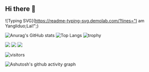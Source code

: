 ## Hi there 👋
![Typing SVG](https://readme-typing-svg.demolab.com/?lines="I am Yangliduo;Lai!";)


![Anurag's GitHub stats](https://github-readme-stats.vercel.app/api?username=Yangliduo-Lai)
![Top Langs](https://github-readme-stats.vercel.app/api/top-langs/?username=Yangliduo-Lai)
![trophy](https://github-profile-trophy.vercel.app/?username=Yangliduo-Lai)

<img src="https://img.shields.io/badge/-HTML5-E34F26?style=flat-square&logo=html5&logoColor=white" /> 
<img src="https://img.shields.io/badge/-CSS3-1572B6?style=flat-square&logo=css3" /> 
<img src="https://img.shields.io/badge/-JavaScript-oringe?style=flat-square&logo=javascript" />

![visitors](https://visitor-badge.glitch.me/badge?Yangliduo-Lai=page.id&left_color=green&right_color=red)

![Ashutosh's github activity graph](https://github-readme-activity-graph.vercel.app/graph?username=Yangliduo-Lai)

<!--
**Yangliduo-Lai/Yangliduo-Lai** is a ✨ _special_ ✨ repository because its `README.md` (this file) appears on your GitHub profile.

Here are some ideas to get you started:

- 🔭 I’m currently working on ...
- 🌱 I’m currently learning ...
- 👯 I’m looking to collaborate on ...
- 🤔 I’m looking for help with ...
- 💬 Ask me about ...
- 📫 How to reach me: ...
- 😄 Pronouns: ...
- ⚡ Fun fact: ...
-->
